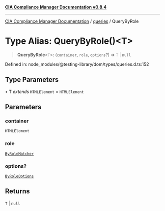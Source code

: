 [**CIA Compliance Manager Documentation v0.8.4**](../../../README.md)

***

[CIA Compliance Manager Documentation](../../../globals.md) / [queries](../README.md) / QueryByRole

# Type Alias: QueryByRole()\<T\>

> **QueryByRole**\<`T`\>: (`container`, `role`, `options`?) => `T` \| `null`

Defined in: node\_modules/@testing-library/dom/types/queries.d.ts:152

## Type Parameters

• **T** *extends* `HTMLElement` = `HTMLElement`

## Parameters

### container

`HTMLElement`

### role

[`ByRoleMatcher`](../../../type-aliases/ByRoleMatcher.md)

### options?

[`ByRoleOptions`](../interfaces/ByRoleOptions.md)

## Returns

`T` \| `null`
